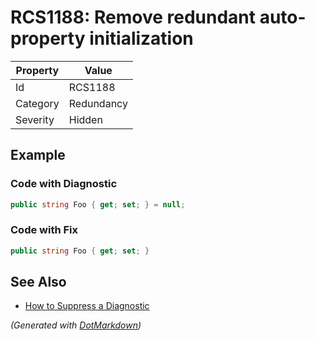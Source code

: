 # RCS1188: Remove redundant auto\-property initialization

| Property | Value      |
| -------- | ---------- |
| Id       | RCS1188    |
| Category | Redundancy |
| Severity | Hidden     |

## Example

### Code with Diagnostic

```csharp
public string Foo { get; set; } = null;
```

### Code with Fix

```csharp
public string Foo { get; set; }
```

## See Also

* [How to Suppress a Diagnostic](../HowToConfigureAnalyzers.md#how-to-suppress-a-diagnostic)


*\(Generated with [DotMarkdown](http://github.com/JosefPihrt/DotMarkdown)\)*